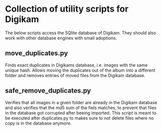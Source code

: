 # Collection of utility scripts for Digikam

The below scripts access the SQlite database of Digikam.
They should also work with other database engines with small adoptions.

## move_duplicates.py

Finds exact duplicates in Digikams database, i.e. images with the same unique hash.
Allows moving the duplicates out of the album into a different folder and removes
entries of moved files from the Digikam database. 

## safe_remove_duplicates.py

Verifies that all images in a given folder are already in the Digikam database and
also verifies that the md5 sum of the fiels matches, to prevent that files in the
database got corrupted after beeing imported.
This script is meant to be executed after duplicates.py to makes sure to not delete
files where no copy is in the database anymore.